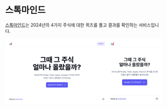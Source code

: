 # 스톡마인드

[스톡마인드](https://stockmind.pages.dev)는 2024년의 4가지 주식에 대한 퀴즈를 풀고 결과를 확인하는 서비스입니다.

![Thumbnail](./docs/thumbnail.light.png)
